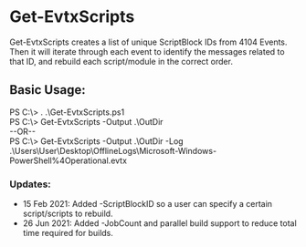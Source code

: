 # Get-EvtxScripts

Get-EvtxScripts creates a list of unique ScriptBlock IDs from 4104 Events. Then it will iterate through each event to identify the messages related to that ID, 
and rebuild each script/module in the correct order.

## Basic Usage:  
PS C:\\> . .\Get-EvtxScripts.ps1  
PS C:\\> Get-EvtxScripts -Output .\OutDir  
--OR--  
PS C:\\> Get-EvtxScripts -Output .\OutDir -Log .\Users\User\Desktop\OfflineLogs\Microsoft-Windows-PowerShell%4Operational.evtx  

### Updates:  
- 15 Feb 2021: Added -ScriptBlockID so a user can specify a certain script/scripts to rebuild.
- 26 Jun 2021: Added -JobCount and parallel build support to reduce total time required for builds.  
